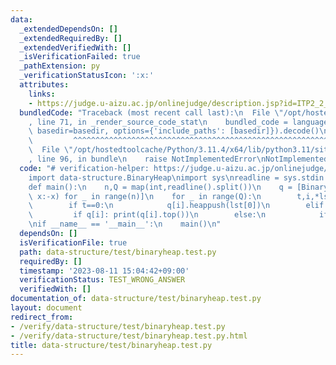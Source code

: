 ```yaml
---
data:
  _extendedDependsOn: []
  _extendedRequiredBy: []
  _extendedVerifiedWith: []
  _isVerificationFailed: true
  _pathExtension: py
  _verificationStatusIcon: ':x:'
  attributes:
    links:
    - https://judge.u-aizu.ac.jp/onlinejudge/description.jsp?id=ITP2_2_C
  bundledCode: "Traceback (most recent call last):\n  File \"/opt/hostedtoolcache/Python/3.11.4/x64/lib/python3.11/site-packages/onlinejudge_verify/documentation/build.py\"\
    , line 71, in _render_source_code_stat\n    bundled_code = language.bundle(stat.path,\
    \ basedir=basedir, options={'include_paths': [basedir]}).decode()\n          \
    \         ^^^^^^^^^^^^^^^^^^^^^^^^^^^^^^^^^^^^^^^^^^^^^^^^^^^^^^^^^^^^^^^^^^^^^^^^^^^^^^^^^\n\
    \  File \"/opt/hostedtoolcache/Python/3.11.4/x64/lib/python3.11/site-packages/onlinejudge_verify/languages/python.py\"\
    , line 96, in bundle\n    raise NotImplementedError\nNotImplementedError\n"
  code: "# verification-helper: https://judge.u-aizu.ac.jp/onlinejudge/description.jsp?id=ITP2_2_C\n\
    import data-structure.BinaryHeap\nimport sys\nreadline = sys.stdin.readline\n\n\
    def main():\n    n,Q = map(int,readline().split())\n    q = [BinaryHeap([],lambda\
    \ x:-x) for _ in range(n)]\n    for _ in range(Q):\n        t,i,*lst = map(int,readline().split())\n\
    \        if t==0:\n            q[i].heappush(lst[0])\n        elif t==1:\n   \
    \         if q[i]: print(q[i].top())\n        else:\n            if q[i]: q[i].heappop()\n\
    \nif __name__ == '__main__':\n    main()\n"
  dependsOn: []
  isVerificationFile: true
  path: data-structure/test/binaryheap.test.py
  requiredBy: []
  timestamp: '2023-08-11 15:04:42+09:00'
  verificationStatus: TEST_WRONG_ANSWER
  verifiedWith: []
documentation_of: data-structure/test/binaryheap.test.py
layout: document
redirect_from:
- /verify/data-structure/test/binaryheap.test.py
- /verify/data-structure/test/binaryheap.test.py.html
title: data-structure/test/binaryheap.test.py
---
```


